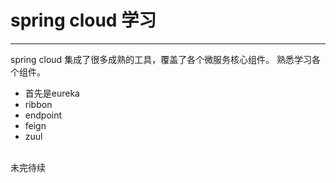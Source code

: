 # spring cloud 学习
---
spring cloud 集成了很多成熟的工具，覆盖了各个微服务核心组件。
熟悉学习各个组件。
- 首先是eureka
- ribbon
- endpoint
- feign
- zuul
<br>
未完待续
